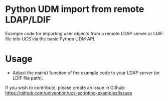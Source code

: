 # Python UDM import from remote LDAP/LDIF

Example code for importing user objects from a remote LDAP server or LDIF file into UCS via the basic Python UDM API.

# Usage

* Adjust the main() function of the example code to your LDAP server (or LDIF file path).

If you wish to contribute, please create an issue in Github: https://github.com/univention/ucs-scripting-examples/issues
